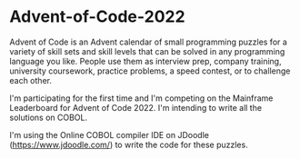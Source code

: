 # Advent-of-Code-2022
Advent of Code is an Advent calendar of small programming puzzles for a variety of skill sets and skill levels that can be solved in any programming language you like. People use them as interview prep, company training, university coursework, practice problems, a speed contest, or to challenge each other.

I'm participating for the first time and I'm competing on the Mainframe Leaderboard for Advent of Code 2022. 
I'm intending to write all the solutions on COBOL. 

I'm using the Online COBOL compiler IDE on JDoodle (https://www.jdoodle.com/) to write the code for these puzzles. 
